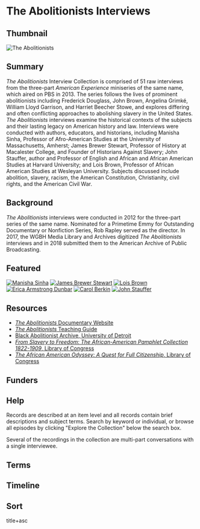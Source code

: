 # The Abolitionists Interviews

## Thumbnail

![The Abolitionists](https://s3.amazonaws.com/americanarchive.org/special-collections/AX0003_Abolitionists.jpg "The Abolitionists")

## Summary

<em>The Abolitionists</em> Interview Collection is comprised of 51 raw interviews from the three-part <em>American Experience</em> miniseries of the same name, which aired on PBS in 2013. The series follows the lives of prominent abolitionists including Frederick Douglass, John Brown, Angelina Grimké, William Lloyd Garrison, and Harriet Beecher Stowe, and explores differing and often conflicting approaches to abolishing slavery in the United States. <em>The Abolitionists</em> interviews examine the historical contexts of the subjects and their lasting legacy on American history and law. Interviews were conducted with authors, educators, and historians, including Manisha Sinha, Professor of Afro-American Studies at the University of Massachusetts, Amherst; James Brewer Stewart, Professor of History at Macalester College, and Founder of Historians Against Slavery; John Stauffer, author and Professor of English and African and African American Studies at Harvard University; and Lois Brown, Professor of African American Studies at Wesleyan University. Subjects discussed include abolition, slavery, racism, the American Constitution, Christianity, civil rights, and the American Civil War.

## Background

<em>The Abolitionists</em> interviews were conducted in 2012 for the three-part series of the same name. Nominated for a Primetime Emmy for Outstanding Documentary or Nonfiction Series, Rob Rapley served as the director. In 2017, the WGBH Media Library and Archives digitized <em>The Abolitionists</em> interviews and in 2018 submitted them to the American Archive of Public Broadcasting.

## Featured

[![Manisha Sinha](https://s3.amazonaws.com/americanarchive.org/special-collections/cpb-aacip_15-0000000v9p.jpg)](/catalog/cpb-aacip_15-0000000v9p)
[![James Brewer Stewart](https://s3.amazonaws.com/americanarchive.org/special-collections/cpb-aacip_15-3r0pr7nn3c.jpg)](/catalog/cpb-aacip_15-3r0pr7nn3c)
[![Lois Brown](https://s3.amazonaws.com/americanarchive.org/special-collections/cpb-aacip_15-rj48p5wg3x.jpg)](/catalog/cpb-aacip_15-rj48p5wg3x)
[![Erica Armstrong Dunbar](https://s3.amazonaws.com/americanarchive.org/special-collections/cpb-aacip_15-8c9r20sr9r.jpg)](/catalog/cpb-aacip_15-8c9r20sr9r)
[![Carol Berkin](https://s3.amazonaws.com/americanarchive.org/special-collections/cpb-aacip_15-jq0sq8rh44.jpg)](/catalog/cpb-aacip_15-jq0sq8rh44)
[![John Stauffer](https://s3.amazonaws.com/americanarchive.org/special-collections/cpb-aacip_15-4q7qn6052q.jpg)](/catalog/cpb-aacip_15-4q7qn6052q)

## Resources

- [<em>The Abolitionists</em> Documentary Website](http://www.pbs.org/wgbh/americanexperience/films/abolitionists/)
- [<em>The Abolitionists</em> Teaching Guide](https://mass.pbslearningmedia.org/collection/abolitionists)
- [Black Abolitionist Archive, University of Detroit](http://research.udmercy.edu/find/special_collections/digital/baa/)
- [<em>From Slavery to Freedom: The African-American Pamphlet Collection 1822-1909</em>, Library of Congress](http://memory.loc.gov/ammem/aapchtml/aapchome.html)
- [<em>The African American Odyssey: A Quest for Full Citizenship</em>, Library of Congress](https://www.loc.gov/exhibits/african-american-odyssey/abolition.html)

## Funders

## Help

Records are described at an item level and all records contain brief descriptions and subject terms. Search by keyword or individual, or browse all episodes by clicking "Explore the Collection" below the search box.

Several of the recordings in the collection are multi-part conversations with a single interviewee.

## Terms


## Timeline

## Sort

title+asc

